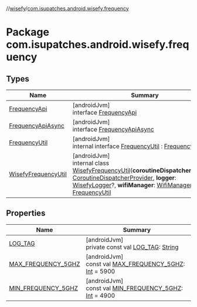 //[wisefy](../../index.md)/[com.isupatches.android.wisefy.frequency](index.md)

# Package com.isupatches.android.wisefy.frequency

## Types

| Name | Summary |
|---|---|
| [FrequencyApi](-frequency-api/index.md) | [androidJvm]<br>interface [FrequencyApi](-frequency-api/index.md) |
| [FrequencyApiAsync](-frequency-api-async/index.md) | [androidJvm]<br>interface [FrequencyApiAsync](-frequency-api-async/index.md) |
| [FrequencyUtil](-frequency-util/index.md) | [androidJvm]<br>internal interface [FrequencyUtil](-frequency-util/index.md) : [FrequencyApi](-frequency-api/index.md) |
| [WisefyFrequencyUtil](-wisefy-frequency-util/index.md) | [androidJvm]<br>internal class [WisefyFrequencyUtil](-wisefy-frequency-util/index.md)(**coroutineDispatcherProvider**: [CoroutineDispatcherProvider](../com.isupatches.android.wisefy.util.coroutines/-coroutine-dispatcher-provider/index.md), **logger**: [WisefyLogger](../com.isupatches.android.wisefy.logging/-wisefy-logger/index.md)?, **wifiManager**: [WifiManager](https://developer.android.com/reference/kotlin/android/net/wifi/WifiManager.html)) : [FrequencyUtil](-frequency-util/index.md) |

## Properties

| Name | Summary |
|---|---|
| [LOG_TAG](-l-o-g_-t-a-g.md) | [androidJvm]<br>private const val [LOG_TAG](-l-o-g_-t-a-g.md): [String](https://kotlinlang.org/api/latest/jvm/stdlib/kotlin/-string/index.html) |
| [MAX_FREQUENCY_5GHZ](-m-a-x_-f-r-e-q-u-e-n-c-y_5-g-h-z.md) | [androidJvm]<br>const val [MAX_FREQUENCY_5GHZ](-m-a-x_-f-r-e-q-u-e-n-c-y_5-g-h-z.md): [Int](https://kotlinlang.org/api/latest/jvm/stdlib/kotlin/-int/index.html) = 5900 |
| [MIN_FREQUENCY_5GHZ](-m-i-n_-f-r-e-q-u-e-n-c-y_5-g-h-z.md) | [androidJvm]<br>const val [MIN_FREQUENCY_5GHZ](-m-i-n_-f-r-e-q-u-e-n-c-y_5-g-h-z.md): [Int](https://kotlinlang.org/api/latest/jvm/stdlib/kotlin/-int/index.html) = 4900 |
